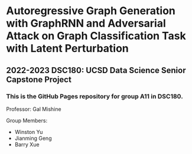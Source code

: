 # Autoregressive Graph Generation with GraphRNN and Adversarial Attack on Graph Classification Task with Latent Perturbation
## 2022-2023 DSC180: UCSD Data Science Senior Capstone Project

### This is the GitHub Pages repository for group A11 in DSC180. 

Professor: Gal Mishine 

Group Members: 
* Winston Yu
* Jianming Geng
* Barry Xue
